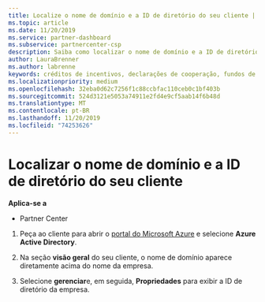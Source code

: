 ```yaml
---
title: Localize o nome de domínio e a ID de diretório do seu cliente | Centro de parceiros
ms.topic: article
ms.date: 11/20/2019
ms.service: partner-dashboard
ms.subservice: partnercenter-csp
description: Saiba como localizar o nome de domínio e a ID de diretório do seu cliente ao enviar uma declaração.
author: LauraBrenner
ms.author: labrenne
keywords: créditos de incentivos, declarações de cooperação, fundos de cooperação, OSA, ISV, associação de receita, nome de domínio, ID de diretório
ms.localizationpriority: medium
ms.openlocfilehash: 32eba0d62c7256f1c88ccbfac110ceb0c1bf403b
ms.sourcegitcommit: 524d3121e5053a74911e2fd4e9cf5aab14f6b48d
ms.translationtype: MT
ms.contentlocale: pt-BR
ms.lasthandoff: 11/20/2019
ms.locfileid: "74253626"
---
```

# <a name="find-your-customers-domain-name-and-directory-id"></a>Localizar o nome de domínio e a ID de diretório do seu cliente

**Aplica-se a**

-  Partner Center

1.  Peça ao cliente para abrir o [portal do Microsoft Azure](https://ms.portal.azure.com/#home) e selecione **Azure Active Directory**. 

2.  Na seção **visão geral** do seu cliente, o nome de domínio aparece diretamente acima do nome da empresa.  

3.  Selecione **gerenciar**e, em seguida, **Propriedades** para exibir a ID de diretório da empresa.

